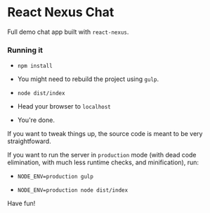 React Nexus Chat
================

Full demo chat app built with `react-nexus`.

### Running it

- `npm install`

- You might need to rebuild the project using `gulp`.

- `node dist/index`

- Head your browser to `localhost`

- You're done.

If you want to tweak things up, the source code is meant to be very straightfoward.

If you want to run the server in `production` mode (with dead code elimination, with much less runtime checks, and minification), run:

- `NODE_ENV=production gulp`

- `NODE_ENV=production node dist/index`

Have fun!
